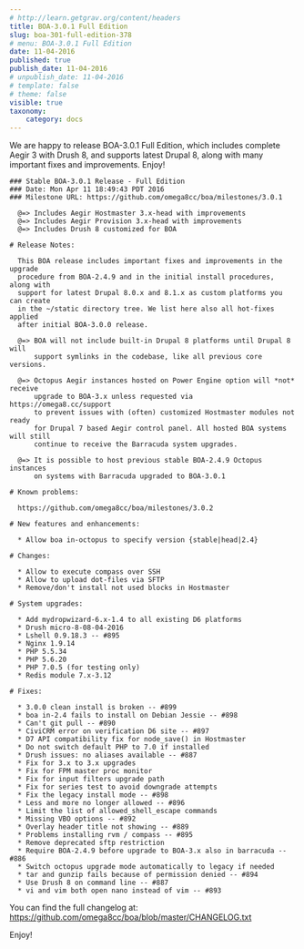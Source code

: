 ```yaml
---
# http://learn.getgrav.org/content/headers
title: BOA-3.0.1 Full Edition
slug: boa-301-full-edition-378
# menu: BOA-3.0.1 Full Edition
date: 11-04-2016
published: true
publish_date: 11-04-2016
# unpublish_date: 11-04-2016
# template: false
# theme: false
visible: true
taxonomy:
    category: docs
---
```


We are happy to release BOA-3.0.1 Full Edition, which includes complete Aegir 3 with Drush 8, and supports latest Drupal 8, along with many important fixes and improvements. Enjoy!

 
    ### Stable BOA-3.0.1 Release - Full Edition
    ### Date: Mon Apr 11 18:49:43 PDT 2016
    ### Milestone URL: https://github.com/omega8cc/boa/milestones/3.0.1
    
      @=> Includes Aegir Hostmaster 3.x-head with improvements
      @=> Includes Aegir Provision 3.x-head with improvements
      @=> Includes Drush 8 customized for BOA
    
    # Release Notes:
    
      This BOA release includes important fixes and improvements in the upgrade
      procedure from BOA-2.4.9 and in the initial install procedures, along with
      support for latest Drupal 8.0.x and 8.1.x as custom platforms you can create
      in the ~/static directory tree. We list here also all hot-fixes applied
      after initial BOA-3.0.0 release.
    
      @=> BOA will not include built-in Drupal 8 platforms until Drupal 8 will
          support symlinks in the codebase, like all previous core versions.
    
      @=> Octopus Aegir instances hosted on Power Engine option will *not* receive
          upgrade to BOA-3.x unless requested via https://omega8.cc/support
          to prevent issues with (often) customized Hostmaster modules not ready
          for Drupal 7 based Aegir control panel. All hosted BOA systems will still
          continue to receive the Barracuda system upgrades.
    
      @=> It is possible to host previous stable BOA-2.4.9 Octopus instances
          on systems with Barracuda upgraded to BOA-3.0.1
    
    # Known problems:
    
      https://github.com/omega8cc/boa/milestones/3.0.2
    
    # New features and enhancements:
    
      * Allow boa in-octopus to specify version {stable|head|2.4}
    
    # Changes:
    
      * Allow to execute compass over SSH
      * Allow to upload dot-files via SFTP
      * Remove/don't install not used blocks in Hostmaster
    
    # System upgrades:
    
      * Add mydropwizard-6.x-1.4 to all existing D6 platforms
      * Drush micro-8-08-04-2016
      * Lshell 0.9.18.3 -- #895
      * Nginx 1.9.14
      * PHP 5.5.34
      * PHP 5.6.20
      * PHP 7.0.5 (for testing only)
      * Redis module 7.x-3.12
    
    # Fixes:
    
      * 3.0.0 clean install is broken -- #899
      * boa in-2.4 fails to install on Debian Jessie -- #898
      * Can't git pull -- #890
      * CiviCRM error on verification D6 site -- #897
      * D7 API compatibility fix for node_save() in Hostmaster
      * Do not switch default PHP to 7.0 if installed
      * Drush issues: no aliases available -- #887
      * Fix for 3.x to 3.x upgrades
      * Fix for FPM master proc monitor
      * Fix for input filters upgrade path
      * Fix for series test to avoid downgrade attempts
      * Fix the legacy install mode -- #898
      * Less and more no longer allowed -- #896
      * Limit the list of allowed_shell_escape commands
      * Missing VBO options -- #892
      * Overlay header title not showing -- #889
      * Problems installing rvm / compass -- #895
      * Remove deprecated sftp restriction
      * Require BOA-2.4.9 before upgrade to BOA-3.x also in barracuda -- #886
      * Switch octopus upgrade mode automatically to legacy if needed
      * tar and gunzip fails because of permission denied -- #894
      * Use Drush 8 on command line -- #887
      * vi and vim both open nano instead of vim -- #893


 You can find the full changelog at: https://github.com/omega8cc/boa/blob/master/CHANGELOG.txt

Enjoy!